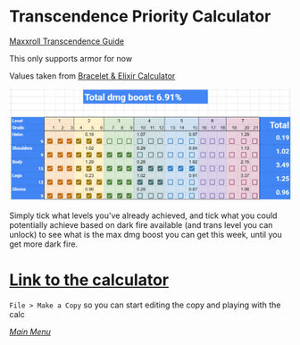 # Transcendence Priority Calculator

[Maxxroll Transcendence Guide](https://maxroll.gg/lost-ark/resources/transcendence-system-guide)

This only supports armor for now

Values taken from [Bracelet & Elixir Calculator](https://docs.google.com/spreadsheets/d/1AAwVLWSqYcRguTL4Dhw6i76MT9LSLDynlWPiPT7UyZ4/edit?usp=sharing)

![example](images/trans_calc_example.png)

Simply tick what levels you've already achieved, and tick what you could potentially achieve based on dark fire available (and trans level you can unlock) to see what is the max dmg boost you can get this week, until you get more dark fire.

# [Link to the calculator](https://docs.google.com/spreadsheets/d/1yk3Ep51F6aJeopMDbUudzgBahAABAE76LbogjbRo_zM/edit?usp=sharing)

`File > Make a Copy` so you can start editing the copy and playing with the calc


_[Main Menu](../)_
